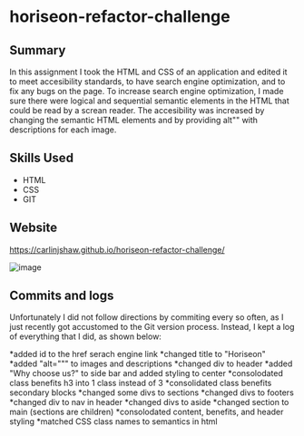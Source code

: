 # horiseon-refactor-challenge

## Summary
In this assignment I took the HTML and CSS of an application and edited it to meet accesibility standards, 
to have search engine optimization, and to fix any bugs on the page. 
To increase search engine optimization, I made sure there were logical and sequential semantic elements in the HTML that could be read by a screan reader. 
The accesibility was increased by changing the semantic HTML elements and by providing alt"" with descriptions for each image. 

## Skills Used
* HTML 
* CSS 
* GIT

## Website
https://carlinjshaw.github.io/horiseon-refactor-challenge/

![image](https://user-images.githubusercontent.com/82618604/116765660-328abe80-a9f4-11eb-953a-1af493fe8098.png)

## Commits and logs

Unfortunately I did not follow directions by commiting every so often, as I just recently got accustomed to the Git version process. 
Instead, I kept a log of everything that I did, as shown below:

*added id to the href serach engine link
*changed title to "Horiseon"
*added "alt=""" to images and descriptions
*changed div to header
*added "Why choose us?" to side bar and added styling to center
*consolodated class benefits h3 into 1 class instead of 3
*consolidated class benefits secondary blocks
*changed some divs to sections
*changed divs to footers
*changed div to nav in header
*changed divs to aside
*changed section to main (sections are children)
*consolodated content, benefits, and header styling
*matched CSS class names to semantics in html
